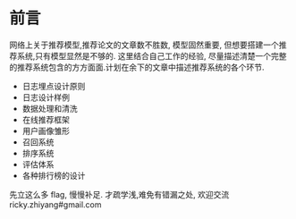 # 前言

网络上关于推荐模型,推荐论文的文章数不胜数, 模型固然重要, 但想要搭建一个推荐系统,只有模型显然是不够的. 这里结合自己工作的经验, 尽量描述清楚一个完整的推荐系统包含的方方面面.计划在余下的文章中描述推荐系统的各个环节.

- 日志埋点设计原则
- 日志设计样例
- 数据处理和清洗
- 在线推荐框架
- 用户画像雏形
- 召回系统
- 排序系统
- 评估体系
- 各种排行榜的设计

先立这么多 flag, 慢慢补足.
才疏学浅,难免有错漏之处, 欢迎交流 ricky.zhiyang#gmail.com
